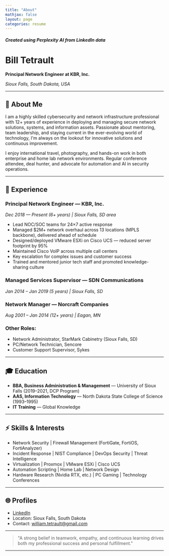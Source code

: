 ```yaml
---
title: "About"
mathjax: false
layout: page
categories: resume
---
```

##### Created using Perplexity AI from LinkedIn data

# Bill Tetrault

**Principal Network Engineer at KBR, Inc.**

_Sioux Falls, South Dakota, USA_

---

## 👋 About Me

I am a highly skilled cybersecurity and network infrastructure professional with 12+ years of experience in deploying and managing secure network solutions, systems, and information assets. Passionate about mentoring, team leadership, and staying current in the ever-evolving world of technology, I'm always on the lookout for innovative solutions and continuous improvement.

I enjoy international travel, photography, and hands-on work in both enterprise and home lab network environments. Regular conference attendee, deal hunter, and advocate for automation and AI in security operations.

---

## 💼 Experience

### Principal Network Engineer — KBR, Inc.
*Dec 2018 — Present (6+ years) | Sioux Falls, SD area*

- Lead NOC/SOC teams for 24×7 active response
- Managed $2M+ network overhaul across 13 locations (MPLS backbone), delivered ahead of schedule
- Designed/deployed VMware ESXi on Cisco UCS — reduced server footprint by 95%
- Maintained Cisco VoIP across multiple call centers
- Key escalation for complex issues and customer success
- Trained and mentored junior tech staff and promoted knowledge-sharing culture

### Managed Services Supervisor — SDN Communications
*Jan 2014 – Jan 2019 (5 years) | Sioux Falls, SD*

### Network Manager — Norcraft Companies
*Aug 2001 – Jan 2014 (12+ years) | Eagan, MN*

### Other Roles:
- Network Administrator, StarMark Cabinetry (Sioux Falls, SD)
- PC/Network Technician, Sencore
- Customer Support Supervisor, Sykes

---

## 🎓 Education

- **BBA, Business Administration & Management** — University of Sioux Falls (2019–2021, DCP Program)
- **AAS, Information Technology** — North Dakota State College of Science (1993–1995)
- **IT Training** — Global Knowledge

---

## ⚡ Skills & Interests

- Network Security | Firewall Management (FortiGate, FortiOS, FortiAnalyzer)
- Incident Response | NIST Compliance | DevOps Security | Threat Intelligence
- Virtualization | Proxmox | VMware ESXi | Cisco UCS
- Automation Scripting | Home Lab | Network Design
- Hardware Research (Nvidia RTX, etc.) | PC Gaming | Technology Conferences

---

## 🌐 Profiles

- [LinkedIn](https://www.linkedin.com/in/bill-tetrault-9a762a6b)
- Location: Sioux Falls, South Dakota
- Contact: william.tetrault@gmail.com

---

> "A strong belief in teamwork, empathy, and continuous learning drives both my professional success and personal fulfillment."

---

<!-- Optionally: add GitHub stats, pinned repos, or a greeting here -->
